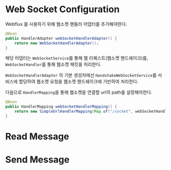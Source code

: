 # Web Socket Configuration

Webflux 를 사용하기 위해 웹소켓 핸들러 어댑터를 추가해야한다.

```java
@Bean
public HandlerAdapter webSocketHandlerAdapter() {
    return new WebSocketHandlerAdapter();
}
```

해당 어댑터는 `WebSocketService`를 통해 웹 리퀘스트(웹소켓 핸드쉐이크)를, `WebSocketHandler`를 통해 웹소켓 패킷을 처리한다.

`WebSocketHandlerAdapter` 의 기본 생성자에선 `HandshakeWebSocketService`를 서비스에 할당하여 웹소켓 요청을 웹소켓 핸드쉐이크에 기반하여 처리한다.

다음으로 `HandlerMapping`을 통해 웹소켓을 연결할 url의 path를 설정해야한다.

```java
@Bean
public HandlerMapping webSocketHandlerMapping() {
    return new SimpleUrlHandlerMapping(Map.of("/socket", webSocketHandler), 1);
}
```

# Read Message

# Send Message
